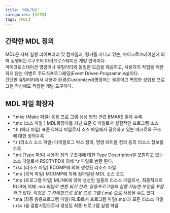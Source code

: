 ```yaml
---
title: "MDL개요"
categories: [USTN]
tags: [MDL]
---
```


## 간략한 MDL 정의

MDL은 자체 실행 라이브러리 및 컴파일러, 링커를 지니고 있는, 마이크로스테이션에 의해 실행되는 C구조의 마이크로스테이션 개발 언어이다.<br>
마이크로스테이션 명령어나 유틸리티와 동일한 모습을 제공하고, 사용자의 작업을 제한하지 않는 이벤트 주도식프로그래밍(Event Driven Programming)이다.<br>
간단한 유틸리티에서 사용자 환경(Customized)명령어는 물론이고 복잡한 상업용 프로그램 작성에도 적합한 개발 도구이다.

## MDL 파일 확장자

* *.mke (Make 파일)
응용 프로 그램 생성 방법 관련 BMAKE 절차 수록
* *.mc (소스 파일 )
MDL확장자를 지닌 표준 C 파일로서 실질적인 프로그램 소스
* *.h (헤더 파일)
표준 C헤더 파일로서 소스 파일에서 공유하고 있는 매크로와 구조에 대한 정의수록
* *.r (리소스 소스 파일)
다이얼로그 박스 정의, 명령 테이블 정의 등의 리소스 정보를 수록
* *.mt (Type 파일)
사용자 정의 구조체에 대한 Type Description을 포함하고 있는 소스 파일로서 RSCTYPE에 의해 *.r 파일로 변환 된다.
* *.rsc (리소스 파일)
RCOMP에 의해 생성된 리소스 파일
* *.mo (목적 파일)
MCOMP에 의해 컴파일된 MDL 소스 코드
* *.mp (프로그램 파일)
MLINK에 의해 생성된 일종의 리소스 파일로서, 최종적으로 RLIB에 의해 *.ma 파일로 변환 되기 전의, 응용프로그램의 실행 가능한 부문을 포함하고 있다. 이것은 그 자체만으로 응용 프로 그램 (*.ma) 으로 사용될 수도 있다.
* *.ma (최종 응용프로그램 파일)
RLIB로서 프로그램 파일(.mp)과 모든 리소스 파일(.rsc )을 결합시킴으로써 생성된 최종 프로그램 실행 파일